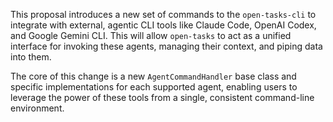 This proposal introduces a new set of commands to the `open-tasks-cli` to integrate with external, agentic CLI tools like Claude Code, OpenAI Codex, and Google Gemini CLI. This will allow `open-tasks` to act as a unified interface for invoking these agents, managing their context, and piping data into them.

The core of this change is a new `AgentCommandHandler` base class and specific implementations for each supported agent, enabling users to leverage the power of these tools from a single, consistent command-line environment.
